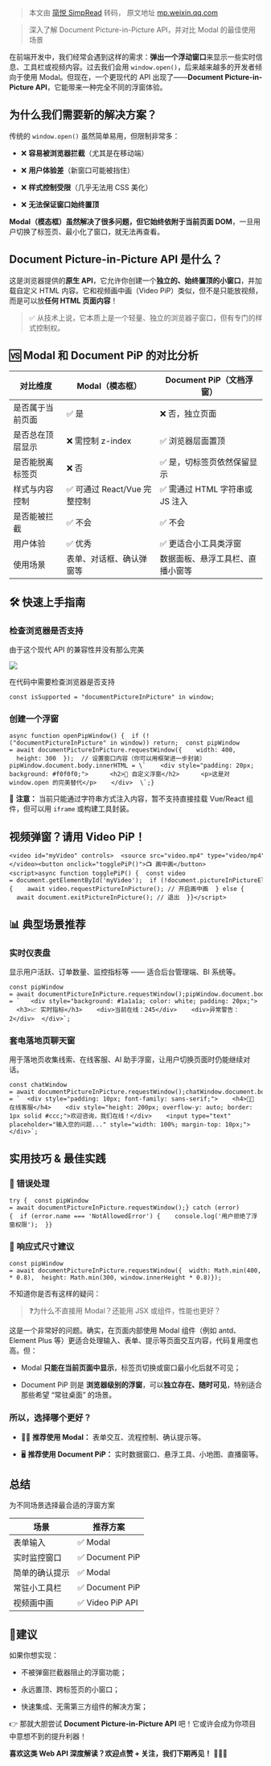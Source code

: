 > 本文由 [简悦 SimpRead](http://ksria.com/simpread/) 转码， 原文地址 [mp.weixin.qq.com](https://mp.weixin.qq.com/s/j9JRXnQQK9eo5-WDGhc9VQ)

  

> 深入了解 Document Picture-in-Picture API，并对比 Modal 的最佳使用场景

在前端开发中，我们经常会遇到这样的需求：**弹出一个浮动窗口**来显示一些实时信息、工具栏或视频内容。过去我们会用 `window.open()`，后来越来越多的开发者倾向于使用 Modal。但现在，一个更现代的 API 出现了——**Document Picture-in-Picture API**，它能带来一种完全不同的浮窗体验。

为什么我们需要新的解决方案？
--------------

传统的 `window.open()` 虽然简单易用，但限制非常多：

*   ❌ **容易被浏览器拦截**（尤其是在移动端）
    
*   ❌ **用户体验差**（新窗口可能被挡住）
    
*   ❌ **样式控制受限**（几乎无法用 CSS 美化）
    
*   ❌ **无法保证窗口始终置顶**
    

**Modal（模态框）**虽然解决了很多问题，但它**始终依附于当前页面 DOM**，一旦用户切换了标签页、最小化了窗口，就无法再查看。

Document Picture-in-Picture API 是什么？
------------------------------------

这是浏览器提供的**原生 API**，它允许你创建一个**独立的、始终置顶的小窗口**，并加载自定义 HTML 内容。它和视频画中画（Video PiP）类似，但不是只能放视频，而是可以放**任何 HTML 页面内容**！

> ✅ 从技术上说，它本质上是一个轻量、独立的浏览器子窗口，但有专门的样式控制权。

🆚 Modal 和 Document PiP 的对比分析
-----------------------------

<table><thead><tr><th><section>对比维度</section></th><th><section>Modal（模态框）</section></th><th><section>Document PiP（文档浮窗）</section></th></tr></thead><tbody><tr><td><section>是否属于当前页面</section></td><td><section>✅ 是</section></td><td><section>❌ 否，独立页面</section></td></tr><tr><td><section>是否总在顶层显示</section></td><td><section>❌ 需控制 z-index</section></td><td><section>✅ 浏览器层面置顶</section></td></tr><tr><td><section>是否能脱离标签页</section></td><td><section>❌ 否</section></td><td><section>✅ 是，切标签页依然保留显示</section></td></tr><tr><td><section>样式与内容控制</section></td><td><section>✅ 可通过 React/Vue 完整控制</section></td><td><section>✅ 需通过 HTML 字符串或 JS 注入</section></td></tr><tr><td><section>是否能被拦截</section></td><td><section>✅ 不会</section></td><td><section>✅ 不会</section></td></tr><tr><td><section>用户体验</section></td><td><section>✅ 优秀</section></td><td><section>✅ 更适合小工具类浮窗</section></td></tr><tr><td><section>使用场景</section></td><td><section>表单、对话框、确认弹窗等</section></td><td><section>数据面板、悬浮工具栏、直播小窗等</section></td></tr></tbody></table>

🛠 快速上手指南
---------

### 检查浏览器是否支持

由于这个现代 API 的兼容性并没有那么完美

![](https://mmbiz.qpic.cn/mmbiz_png/MDPRplBm9ZVbjfKQBLM0E8OWalMHR8c7CYfBCNukFnaicQnUxa0FicX6AaLbfwfMHPqsbVdSalNYfmqib3T7eQXHg/640?wx_fmt=png&from=appmsg#imgIndex=0)

在代码中需要检查浏览器是否支持

```
const isSupported = "documentPictureInPicture" in window;
```

### 创建一个浮窗

```
async function openPipWindow() {  if (!("documentPictureInPicture" in window)) return;  const pipWindow = await documentPictureInPicture.requestWindow({    width: 400,    height: 300  });  // 设置窗口内容（你可以用框架进一步封装）  pipWindow.document.body.innerHTML = \`    <div style="padding: 20px; background: #f0f0f0;">      <h2>🎉 自定义浮窗</h2>      <p>这是对 window.open 的完美替代</p>    </div>  \`;}
```

📌 **注意：** 当前只能通过字符串方式注入内容，暂不支持直接挂载 Vue/React 组件，但可以用 `iframe` 或构建工具封装。

视频弹窗？请用 Video PiP！
------------------

```
<video id="myVideo" controls>  <source src="video.mp4" type="video/mp4"></video><button onclick="togglePiP()">📺 画中画</button><script>async function togglePiP() {  const video = document.getElementById('myVideo');  if (!document.pictureInPictureElement) {    await video.requestPictureInPicture(); // 开启画中画  } else {    await document.exitPictureInPicture(); // 退出  }}</script>
```

📊 典型场景推荐
---------

### 实时仪表盘

显示用户活跃、订单数量、监控指标等 —— 适合后台管理端、BI 系统等。

```
const pipWindow = await documentPictureInPicture.requestWindow();pipWindow.document.body.innerHTML = `   <div style="background: #1a1a1a; color: white; padding: 20px;">    <h3>📈 实时指标</h3>    <div>当前在线：245</div>    <div>异常警告：2</div>  </div>`;
```

### 套电落地页聊天窗

用于落地页收集线索、在线客服、AI 助手浮窗，让用户切换页面时仍能继续对话。

```
const chatWindow = await documentPictureInPicture.requestWindow();chatWindow.document.body.innerHTML = `  <div style="padding: 10px; font-family: sans-serif;">    <h4>🧑‍💼 在线客服</h4>    <div style="height: 200px; overflow-y: auto; border: 1px solid #ccc;">欢迎咨询，我们在线！</div>    <input type="text" placeholder="输入您的问题..." style="width: 100%; margin-top: 10px;">  </div>`;
```

实用技巧 & 最佳实践
-----------

### 🚨 错误处理

```
try {  const pipWindow = await documentPictureInPicture.requestWindow();} catch (error) {  if (error.name === 'NotAllowedError') {    console.log('用户拒绝了浮窗权限');  }}
```

### 📐 响应式尺寸建议

```
const pipWindow = await documentPictureInPicture.requestWindow({  width: Math.min(400, window.innerWidth * 0.8),  height: Math.min(300, window.innerHeight * 0.8)});
```

不知道你是否有这样的疑问：

> ❓为什么不直接用 Modal？还能用 JSX 或组件，性能也更好？

这是一个非常好的问题。确实，在页面内部使用 Modal 组件（例如 antd、Element Plus 等）更适合处理输入、表单、提示等页面交互内容，代码复用度也高。但：

*   Modal **只能在当前页面中显示**，标签页切换或窗口最小化后就不可见；
    
*   Document PiP 则是 **浏览器级别的浮窗**，可以**独立存在、随时可见**，特别适合那些希望 “常驻桌面” 的场景。
    

### 所以，选择哪个更好？

*   👨‍💻 **推荐使用 Modal：** 表单交互、流程控制、确认提示等。
    
*   🖥️ **推荐使用 Document PiP：** 实时数据窗口、悬浮工具、小地图、直播窗等。
    

总结
--

为不同场景选择最合适的浮窗方案

<table><thead><tr><th><section>场景</section></th><th><section>推荐方案</section></th></tr></thead><tbody><tr><td><section>表单输入</section></td><td><section>✅ Modal</section></td></tr><tr><td><section>实时监控窗口</section></td><td><section>✅ Document PiP</section></td></tr><tr><td><section>简单的确认提示</section></td><td><section>✅ Modal</section></td></tr><tr><td><section>常驻小工具栏</section></td><td><section>✅ Document PiP</section></td></tr><tr><td><section>视频画中画</section></td><td><section>✅ Video PiP API</section></td></tr></tbody></table>

  

📢建议
----

如果你想实现：

*   不被弹窗拦截器阻止的浮窗功能；
    
*   永远置顶、跨标签页的小窗口；
    
*   快速集成、无需第三方组件的解决方案；
    

👉 那就大胆尝试 **Document Picture-in-Picture API** 吧！它或许会成为你项目中意想不到的提升利器！

**喜欢这类 Web API 深度解读？欢迎点赞 + 关注，我们下期再见！** 🧑‍💻🎉